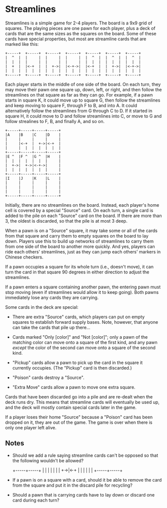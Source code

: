 Streamlines
===========

Streamlines is a simple game for 2-4 players.  The board is a 9x9 grid
of squares.  The playing pieces are one pawn for each player, plus a
deck of cards that are the same sizes as the squares on the board.
Some of these cards have special properties, but most are streamline
cards that are marked like this:

    +-----+  +-----+  +-----+  +-----+  +-----+  +-----+  +-----+
    |  ^  |  |     |  |     |  |     |  |  ^  |  |  ^  |  |  ^  |
    |  |  |  |     |  |     |  |     |  |  |  |  |  |  |  |  |  |
    |  +  |  |<-+  |  |  +->|  |<-+->|  |<-+  |  |  +->|  |<-+->|
    |  |  |  |  |  |  |  |  |  |  |  |  |  |  |  |  |  |  |  |  |
    +-----+  +-----+  +-----+  +-----+  +-----+  +-----+  +-----+

Each player starts in the middle of one side of the board.  On each
turn, they may move their pawn one square up, down, left, or right,
and then follow the streamlines on that square as far as they can go.
For example, if a pawn starts in square K, it could move up to square
G, then follow the streamlines and keep moving to square F, through F
to B, and into A.  It could alternatively follow the streamlines from
G through C to D.  If it started in square H, it could move to D and
follow streamlines into C, or move to G and follow strealines to F, B,
and finally A, and so on.

    +-----+-----+-----+-----+
    |A    |B    |C    |D    |
    |     |     |     |     |
    |     |<-+  |  +->|<-+  |
    |     |  |  |  |  |  |  |
    +-----+-----+-----+-----+
    |E ^  |F ^  |G ^  |H    |
    |  |  |  |  |  |  |     |
    |  +->|  +->|<-+->|     |
    |  |  |  |  |  |  |     |
    +-----+-----+-----+-----+
    |I    |J    |K    |L    |
    |     |     |     |     |
    |     |     |     |     |
    |     |     |     |     |
    +-----+-----+-----+-----+

Initially, there are no streamlines on the board.  Instead, each
player's home cell is covered by a special "Source" card.  On each
turn, a single card is added to the pile on each "Source" card on the
board.  If there are more than 3, the oldest is discarded, so that the
pile is at most 3 deep.

When a pawn is on a "Source" square, it may take some or all of the
cards from that square and carry them to empty squares on the board to
lay down. Players use this to build up networks of streamlines to
carry them from one side of the board to another more quickly.  And
yes, players can ride each others' streamlines, just as they can jump
each others' markers in Chinese checkers.

If a pawn occupies a square for its whole turn (i.e., doesn't move),
it can turn the card in that square 90 degrees in either direction to
adjust the streamlines.

If a pawn enters a square containing another pawn, the entering pawn
must stop moving (even if streamlines would allow it to keep going).
Both pawns immediately lose any cards they are carrying.

Some cards in the deck are special:

*   There are extra "Source" cards, which players can put on empty
    squares to establish forward supply bases.  Note, however, that
    anyone can take the cards that pile up there...

*   Cards marked "Only [color]" and "Not [color]"; only a pawn of the
    matching color can move onto a square of the first kind, and any
    pawn *except* the color of the second can move onto a square of the
    second kind.

*   "Pickup" cards allow a pawn to pick up the card in the square it
    currently occupies.  (The "Pickup" card is then discarded.)

*   "Poison" cards destroy a "Source".

*   "Extra Move" cards allow a pawn to move one extra square.

Cards that have been discarded go into a pile and are re-dealt when
the deck runs dry.  This means that streamline cards will eventually
be used up, and the deck will mostly contain special cards later in
the game.

If a player loses their home "Source" because a "Poison" card has been
dropped on it, they are out of the game.  The game is over when there
is only one player left alive.

Notes
-----

*   Should we add a rule saying streamline cards can't be opposed so
    that the following wouldn't be allowed?

    +-----+-----+
    |     |     |
    |     |     |
    |  +->|<-+  |
    |  |  |  |  |
    +-----+-----+

*   If a pawn is on a square with a card, should it be able to remove
    the card from the square and put it in the discard pile for
    recycling?

*   Should a pawn that is carrying cards have to lay down or discard one
    card during each turn?
